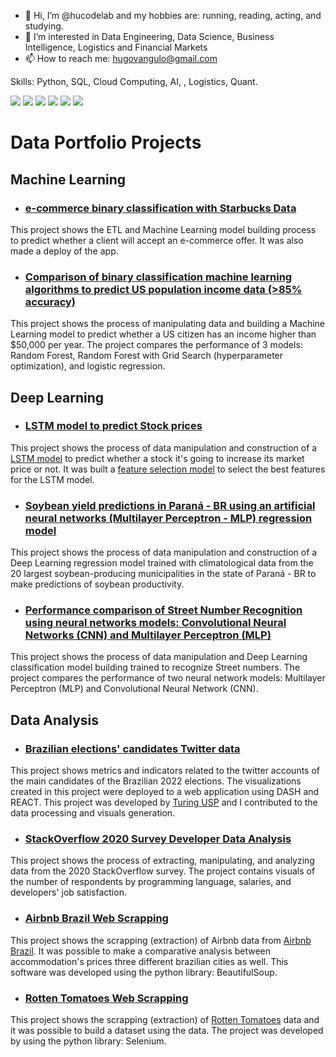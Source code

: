- 👋 Hi, I’m @hucodelab and my hobbies are: running, reading, acting, and studying.
- 👀 I’m interested in Data Engineering, Data Science, Business Intelligence, Logistics and Financial Markets
- 📫 How to reach me: hugovangulo@gmail.com

Skills: Python, SQL, Cloud Computing, AI, , Logistics, Quant.
  
<!-- <div align="center">
  <a href="https://hucodelab.github.io/">
  <img height="180em" src="https://github-readme-stats.vercel.app/api?username=hucodelab&show_icons=true&theme=dark&include_all_commits=true&count_private=true"/>
  <img height="180em" src="https://github-readme-stats.vercel.app/api/top-langs/?username=hucodelab&layout=compact&langs_count=7&theme=dark"/>
</div>
  
<div style="display: inline_block"><br>
  <img align="center" alt="Rafa-Python" height="30" width="40" src="https://raw.githubusercontent.com/devicons/devicon/master/icons/python/python-original.svg">
  <img align="center" alt="Hugo-postgresql" height="30" width="40" src="https://cdn.jsdelivr.net/gh/devicons/devicon/icons/postgresql/postgresql-original-wordmark.svg" />
  <img align="center" alt="Rafa-HTML" height="30" width="40" src="https://raw.githubusercontent.com/devicons/devicon/master/icons/html5/html5-original.svg">
  <img align="center" alt="Rafa-CSS" height="30" width="40" src="https://raw.githubusercontent.com/devicons/devicon/master/icons/css3/css3-original.svg">
  <img align="center" alt="Hugo-Django" height="30" width="40" src="https://cdn.jsdelivr.net/gh/devicons/devicon/icons/django/django-plain-wordmark.svg">
  <img align="center" alt="Hugo-Django" height="30" width="40" src="https://cdn.jsdelivr.net/gh/devicons/devicon/icons/heroku/heroku-original-wordmark.svg" />
</div>   -->

<div> 
  <a href="https://www.youtube.com/channel/UCp6UiWY7hqb4cyu2bDOse8Q" target="_blank"><img src="https://img.shields.io/badge/YouTube-FF0000?style=for-the-badge&logo=youtube&logoColor=white" target="_blank"></a>
  <a href = "mailto:hugovangulo@gmail.com"><img src="https://img.shields.io/badge/-Gmail-%23333?style=for-the-badge&logo=gmail&logoColor=white" target="_blank"></a>
  <a href="https://www.linkedin.com/in/hugo-r-vallejo-angulo/" target="_blank"><img src="https://img.shields.io/badge/-LinkedIn-%230077B5?style=for-the-badge&logo=linkedin&logoColor=white" target="_blank"></a>  
  <a href="https://www.kaggle.com/hugovallejo" target="_blank"><img src="https://img.shields.io/badge/Kaggle-20BEFF?style=for-the-badge&logo=Kaggle&logoColor=white" target="_blank"></a>  
  <a href="https://hugova.medium.com/" target="_blank"><img src="https://img.shields.io/badge/Medium-12100E?style=for-the-badge&logo=medium&logoColor=white" target="_blank"></a>
  <a href="https://hucodelab.github.io/" target="_blank"><img src="https://img.shields.io/badge/website-000000?style=for-the-badge&logo=About.me&logoColor=white" target="_blank"></a>
</div>  

# Data Portfolio Projects

## Machine Learning

* ### [e-commerce binary classification with Starbucks Data](https://github.com/hucodelab/ML_retail_industry2/blob/master/ML_model_retail_industry.ipynb)

This project shows the ETL and Machine Learning model building process to predict whether a client will accept an e-commerce offer. It was also made a deploy of the app.

* ### [Comparison of binary classification machine learning algorithms to predict US population income data (>85% accuracy)](https://github.com/hucodelab/population_income_US/blob/master/scripts/analise_e_modelos.ipynb)

This project shows the process of manipulating data and building a Machine Learning model to predict whether a US citizen has an income higher than $50,000 per year. The project compares the performance of 3 models: Random Forest, Random Forest with Grid Search (hyperparameter optimization), and logistic regression.

## Deep Learning

* ### [LSTM model to predict Stock prices](https://github.com/turing-usp/nala_itau_2022/blob/merge_all/LSTM_petr.ipynb)

This project shows the process of data manipulation and construction of a [LSTM model](https://github.com/turing-usp/nala_itau_2022/blob/merge_all/LSTM_petr.ipynb) to predict whether a stock it's going to increase its market price or not. It was built a [feature selection model](https://github.com/turing-usp/nala_itau_2022/blob/merge_all/compilado_quant_qual.ipynb) to select the best features for the LSTM model.

* ### [Soybean yield predictions in Paraná - BR using an artificial neural networks (Multilayer Perceptron - MLP) regression model](https://www.kaggle.com/code/hugovallejo/soy-productivity-prediction-from-climatology-data)

This project shows the process of data manipulation and construction of a Deep Learning regression model trained with climatological data from the 20 largest soybean-producing municipalities in the state of Paraná - BR to make predictions of soybean productivity.

* ### [Performance comparison of Street Number Recognition using neural networks models: Convolutional Neural Networks (CNN) and Multilayer Perceptron (MLP)](https://www.kaggle.com/code/hugovallejo/cnn-mlp-street-view-numbers-recognition)

This project shows the process of data manipulation and Deep Learning classification model building trained to recognize Street numbers. The project compares the performance of two neural network models: Multilayer Perceptron (MLP) and Convolutional Neural Network (CNN).

## Data Analysis

* ### [Brazilian elections' candidates Twitter data](http://www.presidenciaveis.turingusp.com.br/)

This project shows metrics and indicators related to the twitter accounts of the main candidates of the Brazilian 2022 elections. The visualizations created in this project were deployed to a web application using DASH and REACT. This project was developed by [Turing USP](https://github.com/turing-usp) and I contributed to the data processing and visuals generation.

* ### [StackOverflow 2020 Survey Developer Data Analysis](https://github.com/hucodelab/StackOverflow_Survey_Study2020/blob/master/StackOverflow_Survey2020.ipynb)

This project shows the process of extracting, manipulating, and analyzing data from the 2020 StackOverflow survey. The project contains visuals of the number of respondents by programming language, salaries, and developers' job satisfaction.

* ### [Airbnb Brazil Web Scrapping](https://github.com/hucodelab/airbnb_webscraping/blob/main/airbnb.ipynb)

This project shows the scrapping (extraction) of Airbnb data from [Airbnb Brazil](https://www.airbnb.com.br). It was possible to make a comparative analysis between accommodation's prices three different brazilian cities as well. This software was developed using the python library: BeautifulSoup.

* ### [Rotten Tomatoes Web Scrapping](https://github.com/hucodelab/Crawler-do-Rotten-Tomatoes/blob/master/rotten_tomatoes_4.ipynb)

This project shows the scrapping (extraction) of [Rotten Tomatoes](https://www.rottentomatoes.com) data and it was possible to build a dataset using the data. The project was developed by using the python library: Selenium.
